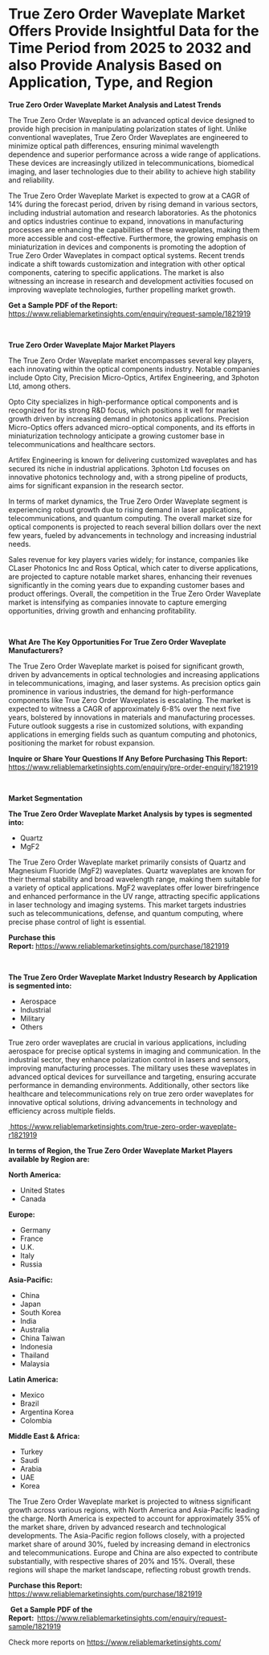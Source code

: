 <p><h1>True Zero Order Waveplate Market Offers Provide Insightful Data for the Time Period from 2025 to 2032 and also Provide Analysis Based on Application, Type, and Region</h1></p><p><strong>True Zero Order Waveplate Market Analysis and Latest Trends</strong></p>
<p><p>The True Zero Order Waveplate is an advanced optical device designed to provide high precision in manipulating polarization states of light. Unlike conventional waveplates, True Zero Order Waveplates are engineered to minimize optical path differences, ensuring minimal wavelength dependence and superior performance across a wide range of applications. These devices are increasingly utilized in telecommunications, biomedical imaging, and laser technologies due to their ability to achieve high stability and reliability.</p><p>The True Zero Order Waveplate Market is expected to grow at a CAGR of 14% during the forecast period, driven by rising demand in various sectors, including industrial automation and research laboratories. As the photonics and optics industries continue to expand, innovations in manufacturing processes are enhancing the capabilities of these waveplates, making them more accessible and cost-effective. Furthermore, the growing emphasis on miniaturization in devices and components is promoting the adoption of True Zero Order Waveplates in compact optical systems. Recent trends indicate a shift towards customization and integration with other optical components, catering to specific applications. The market is also witnessing an increase in research and development activities focused on improving waveplate technologies, further propelling market growth.</p></p>
<p><strong>Get a Sample PDF of the Report:&nbsp;</strong> <a href="https://www.reliablemarketinsights.com/enquiry/request-sample/1821919?utm_campaign=2240&utm_medium=2&utm_source=Github&utm_content=ia&utm_term=09042025&utm_id=true-zero-order-waveplate">https://www.reliablemarketinsights.com/enquiry/request-sample/1821919</a></p>
<p>&nbsp;</p>
<p><strong>True Zero Order Waveplate Major Market Players</strong></p>
<p><p>The True Zero Order Waveplate market encompasses several key players, each innovating within the optical components industry. Notable companies include Opto City, Precision Micro-Optics, Artifex Engineering, and 3photon Ltd, among others. </p><p>Opto City specializes in high-performance optical components and is recognized for its strong R&D focus, which positions it well for market growth driven by increasing demand in photonics applications. Precision Micro-Optics offers advanced micro-optical components, and its efforts in miniaturization technology anticipate a growing customer base in telecommunications and healthcare sectors.</p><p>Artifex Engineering is known for delivering customized waveplates and has secured its niche in industrial applications. 3photon Ltd focuses on innovative photonics technology and, with a strong pipeline of products, aims for significant expansion in the research sector.</p><p>In terms of market dynamics, the True Zero Order Waveplate segment is experiencing robust growth due to rising demand in laser applications, telecommunications, and quantum computing. The overall market size for optical components is projected to reach several billion dollars over the next few years, fueled by advancements in technology and increasing industrial needs.</p><p>Sales revenue for key players varies widely; for instance, companies like CLaser Photonics Inc and Ross Optical, which cater to diverse applications, are projected to capture notable market shares, enhancing their revenues significantly in the coming years due to expanding customer bases and product offerings. Overall, the competition in the True Zero Order Waveplate market is intensifying as companies innovate to capture emerging opportunities, driving growth and enhancing profitability.</p></p>
<p>&nbsp;</p>
<p><strong>What Are The Key Opportunities For True Zero Order Waveplate Manufacturers?</strong></p>
<p><p>The True Zero Order Waveplate market is poised for significant growth, driven by advancements in optical technologies and increasing applications in telecommunications, imaging, and laser systems. As precision optics gain prominence in various industries, the demand for high-performance components like True Zero Order Waveplates is escalating. The market is expected to witness a CAGR of approximately 6-8% over the next five years, bolstered by innovations in materials and manufacturing processes. Future outlook suggests a rise in customized solutions, with expanding applications in emerging fields such as quantum computing and photonics, positioning the market for robust expansion.</p></p>
<p><strong>Inquire or Share Your Questions If Any Before Purchasing This Report:</strong> <a href="https://www.reliablemarketinsights.com/enquiry/pre-order-enquiry/1821919?utm_campaign=2240&utm_medium=2&utm_source=Github&utm_content=ia&utm_term=09042025&utm_id=true-zero-order-waveplate">https://www.reliablemarketinsights.com/enquiry/pre-order-enquiry/1821919</a></p>
<p>&nbsp;</p>
<p><strong>Market Segmentation</strong></p>
<p><strong>The True Zero Order Waveplate Market Analysis by types is segmented into:</strong></p>
<p><ul><li>Quartz</li><li>MgF2</li></ul></p>
<p><p>The True Zero Order Waveplate market primarily consists of Quartz and Magnesium Fluoride (MgF2) waveplates. Quartz waveplates are known for their thermal stability and broad wavelength range, making them suitable for a variety of optical applications. MgF2 waveplates offer lower birefringence and enhanced performance in the UV range, attracting specific applications in laser technology and imaging systems. This market targets industries such as telecommunications, defense, and quantum computing, where precise phase control of light is essential.</p></p>
<p><strong>Purchase this Report:&nbsp;</strong><a href="https://www.reliablemarketinsights.com/purchase/1821919?utm_campaign=2240&utm_medium=2&utm_source=Github&utm_content=ia&utm_term=09042025&utm_id=true-zero-order-waveplate">https://www.reliablemarketinsights.com/purchase/1821919</a></p>
<p>&nbsp;</p>
<p><strong>The True Zero Order Waveplate Market Industry Research by Application is segmented into:</strong></p>
<p><ul><li>Aerospace</li><li>Industrial</li><li>Military</li><li>Others</li></ul></p>
<p><p>True zero order waveplates are crucial in various applications, including aerospace for precise optical systems in imaging and communication. In the industrial sector, they enhance polarization control in lasers and sensors, improving manufacturing processes. The military uses these waveplates in advanced optical devices for surveillance and targeting, ensuring accurate performance in demanding environments. Additionally, other sectors like healthcare and telecommunications rely on true zero order waveplates for innovative optical solutions, driving advancements in technology and efficiency across multiple fields.</p></p>
<p><a href="https://www.reliablemarketinsights.com/true-zero-order-waveplate-r1821919?utm_campaign=2240&utm_medium=2&utm_source=Github&utm_content=ia&utm_term=09042025&utm_id=true-zero-order-waveplate">&nbsp;https://www.reliablemarketinsights.com/true-zero-order-waveplate-r1821919</a></p>
<p><strong>In terms of Region, the True Zero Order Waveplate Market Players available by Region are:</strong></p>
<p>
    <p> <strong> North America: </strong>
        <ul>
            <li>United States</li>
            <li>Canada</li>
        </ul>
        </p> 
    <p> <strong> Europe: </strong>
        <ul>
            <li>Germany</li>
            <li>France</li>
            <li>U.K.</li>
            <li>Italy</li>
            <li>Russia</li>
        </ul>
        </p> 
    <p> <strong> Asia-Pacific: </strong>
        <ul>
            <li>China</li>
            <li>Japan</li>
            <li>South Korea</li>
            <li>India</li>
            <li>Australia</li>
            <li>China Taiwan</li>
            <li>Indonesia</li>
            <li>Thailand</li>
            <li>Malaysia</li>
        </ul>
        </p> 
    <p> <strong> Latin America: </strong>
        <ul>
            <li>Mexico</li>
            <li>Brazil</li>
            <li>Argentina Korea</li>
            <li>Colombia</li>
        </ul>
        </p> 
    <p> <strong> Middle East & Africa: </strong>
        <ul>
            <li>Turkey</li>
            <li>Saudi</li>
            <li>Arabia</li>
            <li>UAE</li>
            <li>Korea</li>
        </ul>
    </p>
    </p>
<p><p>The True Zero Order Waveplate market is projected to witness significant growth across various regions, with North America and Asia-Pacific leading the charge. North America is expected to account for approximately 35% of the market share, driven by advanced research and technological developments. The Asia-Pacific region follows closely, with a projected market share of around 30%, fueled by increasing demand in electronics and telecommunications. Europe and China are also expected to contribute substantially, with respective shares of 20% and 15%. Overall, these regions will shape the market landscape, reflecting robust growth trends.</p></p>
<p><strong>Purchase this Report: </strong><a href="https://www.reliablemarketinsights.com/purchase/1821919?utm_campaign=2240&utm_medium=2&utm_source=Github&utm_content=ia&utm_term=09042025&utm_id=true-zero-order-waveplate">https://www.reliablemarketinsights.com/purchase/1821919</a></p>
<p>&nbsp;<strong>Get a Sample PDF of the Report:&nbsp;&nbsp;</strong><a href="https://www.reliablemarketinsights.com/enquiry/request-sample/1821919?utm_campaign=2240&utm_medium=2&utm_source=Github&utm_content=ia&utm_term=09042025&utm_id=true-zero-order-waveplate">https://www.reliablemarketinsights.com/enquiry/request-sample/1821919</a></p>
<p><strong></strong></p>
<p>Check more reports on <a href="https://www.reliablemarketinsights.com/?utm_campaign=2240&utm_medium=2&utm_source=Github&utm_content=ia&utm_term=09042025&utm_id=true-zero-order-waveplate">https://www.reliablemarketinsights.com/</a></p>
